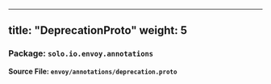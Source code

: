 
---
title: "DeprecationProto"
weight: 5
---

<!-- Code generated by solo-kit. DO NOT EDIT. -->


### Package: `solo.io.envoy.annotations`

**Source File: `envoy/annotations/deprecation.proto`**






<!-- Start of HubSpot Embed Code -->
<script type="text/javascript" id="hs-script-loader" async defer src="//js.hs-scripts.com/5130874.js"></script>
<!-- End of HubSpot Embed Code -->
